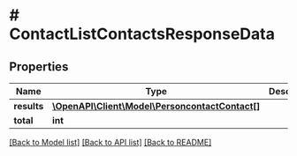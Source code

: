 # # ContactListContactsResponseData

## Properties

Name | Type | Description | Notes
------------ | ------------- | ------------- | -------------
**results** | [**\OpenAPI\Client\Model\PersoncontactContact[]**](PersoncontactContact.md) |  | [optional]
**total** | **int** |  | [optional]

[[Back to Model list]](../../README.md#models) [[Back to API list]](../../README.md#endpoints) [[Back to README]](../../README.md)

